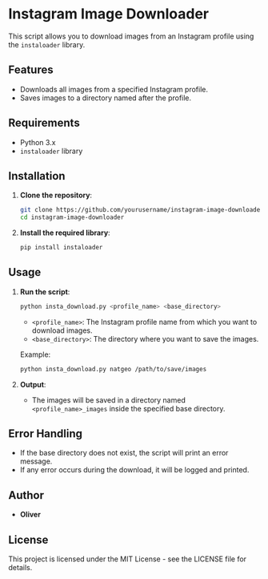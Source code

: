 # Instagram Image Downloader

This script allows you to download images from an Instagram profile using the `instaloader` library. 

## Features

- Downloads all images from a specified Instagram profile.
- Saves images to a directory named after the profile.

## Requirements

- Python 3.x
- `instaloader` library

## Installation

1. **Clone the repository**:
    ```bash
    git clone https://github.com/yourusername/instagram-image-downloader.git
    cd instagram-image-downloader
    ```

2. **Install the required library**:
    ```bash
    pip install instaloader
    ```

## Usage

1. **Run the script**:
    ```bash
    python insta_download.py <profile_name> <base_directory>
    ```

    - `<profile_name>`: The Instagram profile name from which you want to download images.
    - `<base_directory>`: The directory where you want to save the images.

    Example:
    ```bash
    python insta_download.py natgeo /path/to/save/images
    ```

2. **Output**:
    - The images will be saved in a directory named `<profile_name>_images` inside the specified base directory.

## Error Handling

- If the base directory does not exist, the script will print an error message.
- If any error occurs during the download, it will be logged and printed.

## Author

- **Oliver**

## License

This project is licensed under the MIT License - see the LICENSE file for details.

